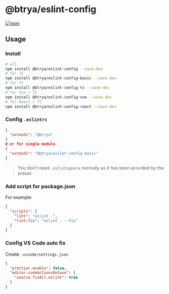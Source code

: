 # @btrya/eslint-config

[![npm](https://img.shields.io/npm/v/@btrya/eslint-config?color=00bfff&label=)](https://npmjs.com/package/@btrya/eslint-config)

## Usage

### Install

```bash
# all
npm install @btrya/eslint-config --save-dev
# for JS
npm install @btrya/eslint-config-basic --save-dev
# for TS
npm install @btrya/eslint-config-ts --save-dev
# for Vue + TS
npm install @btrya/eslint-config-vue --save-dev
# for React + TS
npm install @btrya/eslint-config-react --save-dev
```

### Config `.eslintrc`

```json
{
  "extends": "@btrya"
}
# or for single module
{
  "extends": "@btrya/eslint-config-basic"
}
```

> You don't need `.eslintignore` normally as it has been provided by the preset.

### Add script for package.json

For example:

```json
{
  "scripts": {
    "lint": "eslint .",
    "lint:fix": "eslint . --fix"
  }
}
```

### Config VS Code auto fix

Create `.vscode/settings.json`

```json
{
  "prettier.enable": false,
  "editor.codeActionsOnSave": {
    "source.fixAll.eslint": true
  }
}
```
